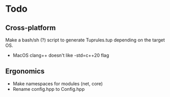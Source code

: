 # Todo

## Cross-platform

Make a bash/sh (?) script to generate Tuprules.tup depending on the target OS.

- MacOS clang++ doesn't like -std=c++20 flag

## Ergonomics

- Make namespaces for modules (net, core)
- Rename config.hpp to Config.hpp
